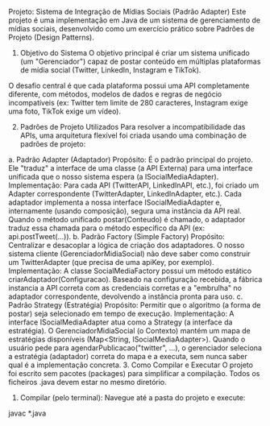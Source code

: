 Projeto: Sistema de Integração de Mídias Sociais (Padrão Adapter)
Este projeto é uma implementação em Java de um sistema de gerenciamento de mídias sociais, desenvolvido como um exercício prático sobre Padrões de Projeto (Design Patterns).

1. Objetivo do Sistema
O objetivo principal é criar um sistema unificado (um "Gerenciador") capaz de postar conteúdo em múltiplas plataformas de mídia social (Twitter, LinkedIn, Instagram e TikTok).

O desafio central é que cada plataforma possui uma API completamente diferente, com métodos, modelos de dados e regras de negócio incompatíveis (ex: Twitter tem limite de 280 caracteres, Instagram exige uma foto, TikTok exige um vídeo).

2. Padrões de Projeto Utilizados
Para resolver a incompatibilidade das APIs, uma arquitetura flexível foi criada usando uma combinação de padrões de projeto:

a. Padrão Adapter (Adaptador)
Propósito: É o padrão principal do projeto. Ele "traduz" a interface de uma classe (a API Externa) para uma interface unificada que o nosso sistema espera (a ISocialMediaAdapter).
Implementação: Para cada API (TwitterAPI, LinkedInAPI, etc.), foi criado um Adapter correspondente (TwitterAdapter, LinkedInAdapter, etc.). Cada adaptador implementa a nossa interface ISocialMediaAdapter e, internamente (usando composição), segura uma instância da API real. Quando o método unificado postar(Conteudo) é chamado, o adaptador traduz essa chamada para o método específico da API (ex: api.postTweet(...)).
b. Padrão Factory (Simple Factory)
Propósito: Centralizar e desacoplar a lógica de criação dos adaptadores. O nosso sistema cliente (GerenciadorMidiaSocial) não deve saber como construir um TwitterAdapter (que precisa de uma apiKey, por exemplo).
Implementação: A classe SocialMediaFactory possui um método estático criarAdaptador(Configuracao). Baseado na configuração recebida, a fábrica instancia a API correta com as credenciais corretas e a "embrulha" no adaptador correspondente, devolvendo a instância pronta para uso.
c. Padrão Strategy (Estratégia)
Propósito: Permitir que o algoritmo (a forma de postar) seja selecionado em tempo de execução.
Implementação: A interface ISocialMediaAdapter atua como a Strategy (a interface da estratégia). O GerenciadorMidiaSocial (o Contexto) mantém um mapa de estratégias disponíveis (Map<String, ISocialMediaAdapter>). Quando o usuário pede para agendarPublicacao("twitter", ...), o gerenciador seleciona a estratégia (adaptador) correta do mapa e a executa, sem nunca saber qual é a implementação concreta.
3. Como Compilar e Executar
O projeto foi escrito sem pacotes (packages) para simplificar a compilação. Todos os ficheiros .java devem estar no mesmo diretório.

1. Compilar (pelo terminal): Navegue até a pasta do projeto e execute:

javac *.java
